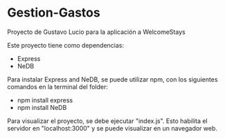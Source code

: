 # Gestion-Gastos
Proyecto de Gustavo Lucio para la aplicación a WelcomeStays

Este proyecto tiene como dependencias:
- Express
- NeDB


Para instalar Express and NeDB, se puede utilizar npm, con los siguientes comandos en la terminal del folder:
- npm install express
- npm install NeDB

Para visualizar el proyecto, se debe ejecutar "index.js". Esto habilita el servidor en "localhost:3000" y se puede visualizar en un navegador web.
